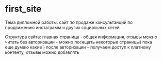 # first_site
Тема дипломной работы:
  сайт по продаже консультанций по продвижению инстаграмм и других социальных сетей
  
Структура сайта:
  главная страница - общая информация, отзывы можно читать
  без авторизации - можно посещать некоторые страницы( пока еще думаю какие )
  после авторизации - получаем доступ к платному контенту, отзывы можно добавлять
  
